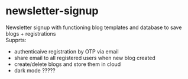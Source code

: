 # newsletter-signup
Newsletter signup with functioning blog templates and database to save blogs + registrations
<br>
Supprts:
 - authenticaive registration by OTP via email
 - share email to all registered users when new blog created
 - create/delete blogs and store them in cloud
 - dark mode ?????
